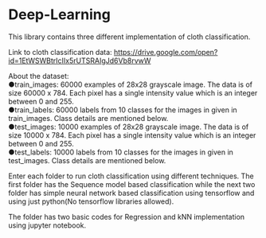 # Deep-Learning
This library contains three different implementation of cloth classification.

Link to cloth classification data: https://drive.google.com/open?id=1EtWSWBtrIcIIx5rUTSRAIgJd6Vb8rvwW

About the dataset:
<br/>
●train_images: 60000 examples of 28x28 grayscale image. The data is of size 60000 x 784. Each
pixel has a single intensity value which is an integer between 0 and 255.
<br/>
●train_labels: 60000 labels from 10 classes for the images in given in train_images. Class details
are mentioned below.
<br/>
●test_images: 10000 examples of 28x28 grayscale image. The data is of size 10000 x 784. Each
pixel has a single intensity value which is an integer between 0 and 255.
<br/>
●test_labels: 10000 labels from 10 classes for the images in given in test_images. Class details
are mentioned below.
<br/>

Enter each folder to run cloth classification using different techniques. The first folder has the Sequence model based classification while the next two folder has simple neural network based classification using tensorflow and using just python(No tensorflow libraries allowed). 

The folder has two basic codes for Regression and kNN implementation using jupyter notebook. 
